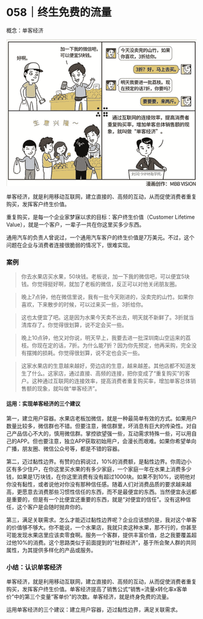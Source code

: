 # 058｜终生免费的流量

概念：单客经济

![](img/4cf5bf29c485703feb735adb9acbcbf4.jpg)

单客经济，就是利用移动互联网，建立直接的、高频的互动，从而促使消费者重复购买，发挥客户终生价值。

重复购买，是每一个企业家梦寐以求的目标：客户终生价值（Customer Lifetime Value），就是一个客户，一辈子一共在你这里买多少东西。

通用汽车的负责人曾说过，一个通用汽车客户的终生价值是7万美元。不过，这个问题在企业与消费者连接很脆弱的情况下，很难实现。

### 案例

> 你去水果店买水果，50块钱。老板说，加一下我的微信吧，可以便宜5块钱。你觉得挺好啊，就加了老板的微信，反正可以对他关闭朋友圈。

> 晚上7点钟，他在微信里说，我有一批今天刚进的，没卖完的山竹。如果你喜欢，下来散步的时候，可以过来买一些，3折给你。

> 这也太便宜了吧。这是因为水果今天卖不出去，明天就不新鲜了。3折就当清库存了。你觉得很划算，说不定会买一些。

> 晚上10点钟，他又对你说，明天早上，我要去进一批深圳南山空运来的荔枝。你现在定的话，7折。为什么能7折？因为你先预定，他再采购，完全没有摆摊的损耗。你觉得很划算，说不定也会买一些。

> 这家水果店的生意越来越好，旁边店的生意，越来越差。其他店都不知道发生了什么。这家店，通过直接、高频的连接，把你变成了“重复购买”的客户。这种通过互联网的连接效率，提高消费者重复购买率，增加单客总体销售额的现象，就叫做“单客经济”。

#### 运用：实现单客经济的三个建议

第一，建立用户容器。水果店老板加微信，就是一种最简单有效的方式。如果用户数量比较多，微信群也不错。但要注意，微信群里，坏消息有巨大的传染性。对自己产品信心不大的，慎用微信群。掌控欲望强一些，互动需求特殊一些，可以用自己的APP。但也要注意，独立APP获取初始用户，会漫长而艰难。如果你希望单向广播，朋友圈、微信公众号等，都是不错的容器。

第二，迈过黏性边界。有赞的白鸦说过，10%的消费额，是黏性边界。你周边小区有多少住户，在你这里买水果的有多少家庭，一个家庭一年在水果上消费多少钱，如果是1万块钱，在你这里消费有没有超过1000块。如果不到10%，说明他对你没有黏性，或者说他对你没有那种信任感。随着人们对消费品质的要求越来越高，更愿意去消费那些习惯性信任的东西，而不是最便宜的东西。当然便宜永远都是重要的，但是有一个比便宜还重要的东西，就是“对便宜的信任”。没有这种信任，这个客户是会随时抛弃你的。

第三，满足关联需求。怎么才能迈过黏性边界呢？企业应该想的是，我对这个单客的价值够不够大。你不能说，一个水果店，我就只卖这种水果，那不行的，你甚至可能发现水果店里应该卖零食啊。服务一个客群，提供丰富价值，总之我要覆盖超过他10%的消费。这个思路类似于前面提到的“社群经济”，基于所会聚人群的共同属性，为其提供多样化的产品或服务。

### 小结：认识单客经济

单客经济，就是利用移动互联网，建立直接的、高频的互动，从而促使消费者重复购买，发挥客户终生价值。单客经济提高了销售公式“销售=流量x转化率x客单价”中的第三个变量“客单价”的次数。单客经济，就是终身免费的流量。

运用单客经济的三个建议：建立用户容器，迈过黏性边界，满足关联需求。